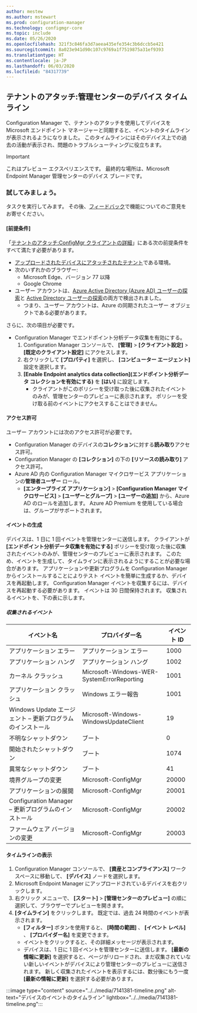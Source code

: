 ```yaml
---
author: mestew
ms.author: mstewart
ms.prod: configuration-manager
ms.technology: configmgr-core
ms.topic: include
ms.date: 05/26/2020
ms.openlocfilehash: 321f3c846fa3d7aeea435efe354c3b6dccb5e421
ms.sourcegitcommit: 8a023e941d90c107c9769a1f7519875a31ef9393
ms.translationtype: HT
ms.contentlocale: ja-JP
ms.lasthandoff: 06/03/2020
ms.locfileid: "84317739"
---
```

## <a name="tenant-attach-device-timeline-in-the-admin-center"></a><a name="bkmk_timeline"></a> テナントのアタッチ:管理センターのデバイス タイムライン
<!--7141381-->
Configuration Manager で、テナントのアタッチを使用してデバイスを Microsoft エンドポイント マネージャーと同期すると、イベントのタイムラインが表示されるようになりました。 このタイムラインにはそのデバイス上での過去の活動が表示され、問題のトラブルシューティングに役立ちます。

> [!Important]
> これはプレビュー エクスペリエンスです。 最終的な場所は、Microsoft Endpoint Manager 管理センターのデバイス ブレードです。

### <a name="try-it-out"></a>試してみましょう。

タスクを実行してみます。 その後、[フィードバック](../../technical-preview-2003.md#bkmk_feedback)で機能についてのご意見をお寄せください。

#### <a name="prerequisites"></a>[前提条件]

「[テナントのアタッチ:ConfigMgr クライアントの詳細](../../technical-preview-2004.md#bkmk_mem)」にある次の前提条件をすべて満たす必要があります。

- [アップロードされたデバイスにアタッチされたテナント](../../../../../tenant-attach/device-sync-actions.md)である環境。
- 次のいずれかのブラウザー:
  - Microsoft Edge、バージョン 77 以降
  - Google Chrome
- ユーザー アカウントは、[Azure Active Directory (Azure AD) ユーザーの探索](../../../../servers/deploy/configure/about-discovery-methods.md#azureaddisc)と [Active Directory ユーザーの探索](../../../../servers/deploy/configure/about-discovery-methods.md#bkmk_aboutUser)の両方で検出されました。
  - つまり、ユーザー アカウントは、Azure の同期されたユーザー オブジェクトである必要があります。

さらに、次の項目が必要です。

- Configuration Manager でエンドポイント分析データ収集を有効にする。
   1. Configuration Manager コンソールで、 **[管理]**  >  **[クライアント設定]**  >  **[既定のクライアント設定]** にアクセスします。
   1. 右クリックして **[プロパティ]** を選択し、 **[コンピューター エージェント]** 設定を選択します。
   1. **[Enable Endpoint analytics data collection]\(エンドポイント分析データ コレクションを有効にする\)** を **[はい]** に設定します。
      - クライアントがこのポリシーを受け取った後に収集されたイベントのみが、管理センターのプレビューに表示されます。 ポリシーを受け取る前のイベントにアクセスすることはできません。

#### <a name="permissions"></a>アクセス許可

ユーザー アカウントには次のアクセス許可が必要です。

- Configuration Manager のデバイスの**コレクション**に対する**読み取り**アクセス許可。
- Configuration Manager の **[コレクション]** の下の **[リソースの読み取り]** アクセス許可。
- Azure AD 内の Configuration Manager マイクロサービス アプリケーションの**管理者ユーザー** ロール。
  - **[エンタープライズ アプリケーション]**  >  **[Configuration Manager マイクロサービス]**  >  **[ユーザーとグループ]**  >  **[ユーザーの追加]** から、Azure AD のロールを追加します。 Azure AD Premium を使用している場合は、グループがサポートされます。


#### <a name="generate-events"></a>イベントの生成

デバイスは、1 日に 1 回イベントを管理センターに送信します。 クライアントが **[エンドポイント分析データ収集を有効にする]** ポリシーを受け取った後に収集されたイベントのみが、管理センターのプレビューに表示されます。 このため、イベントを生成して、タイムラインに表示されるようにすることが必要な場合があります。 アプリケーションや更新プログラムを Configuration Manager からインストールすることによりテスト イベントを簡単に生成するか、デバイスを再起動します。 Configuration Manager イベントを収集するには、デバイスを再起動する必要があります。 イベントは 30 日間保持されます。 収集されるイベントを、下の表に示します。

##### <a name="collected-events"></a>収集されるイベント

|イベント名|プロバイダー名|イベント ID|
|---|---|---|
|アプリケーション エラー|アプリケーション エラー|1000|
|アプリケーション ハング|アプリケーション ハング|1002|
|カーネル クラッシュ|Microsoft-Windows-WER-SystemErrorReporting|1001|
|アプリケーション クラッシュ|Windows エラー報告|1001|
|Windows Update エージェント – 更新プログラムのインストール|Microsoft-Windows-WindowsUpdateClient|19|
|不明なシャットダウン|ブート|0|
|開始されたシャットダウン|ブート|1074|
|異常なシャットダウン|ブート|41|
|境界グループの変更|Microsoft-ConfigMgr|20000|
|アプリケーションの展開|Microsoft-ConfigMgr|20001|
|Configuration Manager – 更新プログラムのインストール|Microsoft-ConfigMgr|20002|
|ファームウェア バージョンの変更|Microsoft-ConfigMgr|20003|

#### <a name="view-the-timeline"></a>タイムラインの表示

1. Configuration Manager コンソールで、 **[資産とコンプライアンス]** ワークスペースに移動して、 **[デバイス]** ノードを選択します。
1. Microsoft Endpoint Manager にアップロードされているデバイスを右クリックします。
1. 右クリック メニューで、 **[スタート]**  >  **[管理センターのプレビュー]** の順に選択して、ブラウザーでプレビューを開きます。
1. **[タイムライン]** をクリックします。 既定では、過去 24 時間のイベントが表示されます。
   - **[フィルター]** ボタンを使用すると、 **[時間の範囲]** 、 **[イベント レベル]** 、 **[プロバイダー名]** を変更できます。
   - イベントをクリックすると、その詳細メッセージが表示されます。
   - デバイスは、1 日に 1 回イベントを管理センターに送信します。 **[最新の情報に更新]** を選択すると、ページがリロードされ、まだ収集されていない新しいイベントがデバイスにより管理センターのプレビューに送信されます。 新しく収集されたイベントを表示するには、数分後にもう一度 **[最新の情報に更新]** を選択する必要があります。

:::image type="content" source="../../media/7141381-timeline.png" alt-text="デバイスのイベントのタイムライン" lightbox="../../media/7141381-timeline.png":::
